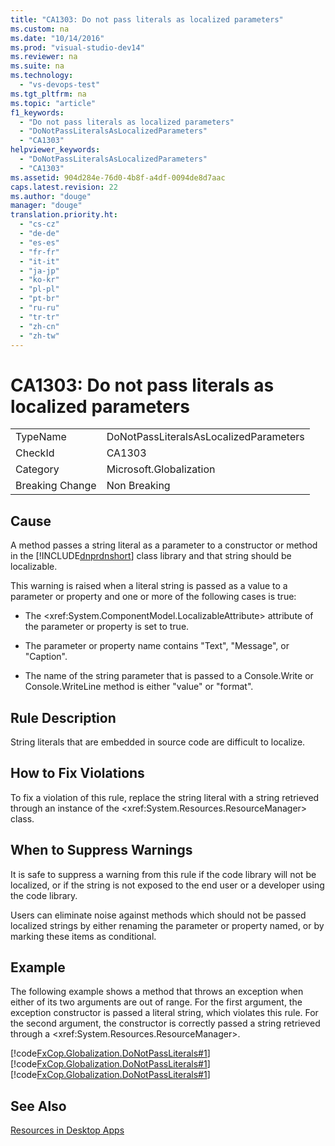 ```yaml
---
title: "CA1303: Do not pass literals as localized parameters"
ms.custom: na
ms.date: "10/14/2016"
ms.prod: "visual-studio-dev14"
ms.reviewer: na
ms.suite: na
ms.technology: 
  - "vs-devops-test"
ms.tgt_pltfrm: na
ms.topic: "article"
f1_keywords: 
  - "Do not pass literals as localized parameters"
  - "DoNotPassLiteralsAsLocalizedParameters"
  - "CA1303"
helpviewer_keywords: 
  - "DoNotPassLiteralsAsLocalizedParameters"
  - "CA1303"
ms.assetid: 904d284e-76d0-4b8f-a4df-0094de8d7aac
caps.latest.revision: 22
ms.author: "douge"
manager: "douge"
translation.priority.ht: 
  - "cs-cz"
  - "de-de"
  - "es-es"
  - "fr-fr"
  - "it-it"
  - "ja-jp"
  - "ko-kr"
  - "pl-pl"
  - "pt-br"
  - "ru-ru"
  - "tr-tr"
  - "zh-cn"
  - "zh-tw"
---
```

# CA1303: Do not pass literals as localized parameters
|||  
|-|-|  
|TypeName|DoNotPassLiteralsAsLocalizedParameters|  
|CheckId|CA1303|  
|Category|Microsoft.Globalization|  
|Breaking Change|Non Breaking|  
  
## Cause  
 A method passes a string literal as a parameter to a constructor or method in the [!INCLUDE[dnprdnshort](../codequality/includes/dnprdnshort_md.md)] class library and that string should be localizable.  
  
 This warning is raised when a literal string is passed as a value to a parameter or property and one or more of the following cases is true:  
  
-   The \<xref:System.ComponentModel.LocalizableAttribute> attribute of the parameter or property is set to true.  
  
-   The parameter or property name contains "Text", "Message", or "Caption".  
  
-   The name of the string parameter that is passed to a Console.Write or Console.WriteLine method is either "value" or "format".  
  
## Rule Description  
 String literals that are embedded in source code are difficult to localize.  
  
## How to Fix Violations  
 To fix a violation of this rule, replace the string literal with a string retrieved through an instance of the \<xref:System.Resources.ResourceManager> class.  
  
## When to Suppress Warnings  
 It is safe to suppress a warning from this rule if the code library will not be localized, or if the string is not exposed to the end user or a developer using the code library.  
  
 Users can eliminate noise against methods which should not be passed localized strings by either renaming the parameter or property named, or by marking these items as conditional.  
  
## Example  
 The following example shows a method that throws an exception when either of its two arguments are out of range. For the first argument, the exception constructor is passed a literal string, which violates this rule. For the second argument, the constructor is correctly passed a string retrieved through a \<xref:System.Resources.ResourceManager>.  
  
 [!code[FxCop.Globalization.DoNotPassLiterals#1](../codequality/codesnippet/CPP/ca1303--do-not-pass-literals-as-localized-parameters_1.cpp)]
[!code[FxCop.Globalization.DoNotPassLiterals#1](../codequality/codesnippet/VisualBasic/ca1303--do-not-pass-literals-as-localized-parameters_1.vb)]
[!code[FxCop.Globalization.DoNotPassLiterals#1](../codequality/codesnippet/CSharp/ca1303--do-not-pass-literals-as-localized-parameters_1.cs)]  
  
## See Also  
 [Resources in Desktop Apps](../Topic/Resources%20in%20Desktop%20Apps.md)